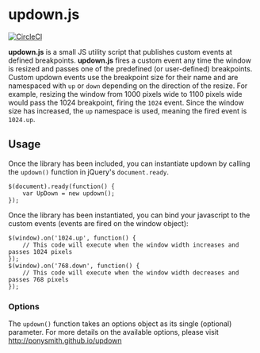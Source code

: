 updown.js
=========

[![CircleCI](https://circleci.com/gh/ponysmith/updown.svg?style=svg)](https://circleci.com/gh/ponysmith/updown)

**updown.js** is a small JS utility script that publishes custom events at defined breakpoints.  **updown.js** fires a custom event any time the window is resized and passes one of the predefined (or user-defined) breakpoints.  Custom updown events use the breakpoint size for their name and are namespaced with `up` or `down` depending on the direction of the resize.  For example, resizing the window from 1000 pixels wide to 1100 pixels wide would pass the 1024 breakpoint, firing the `1024` event.  Since the window size has increased, the `up` namespace is used, meaning the fired event is `1024.up`.
 


## Usage ##

Once the library has been included, you can instantiate updown by calling the `updown()` function in jQuery's `document.ready`.  

    $(document).ready(function() {
        var UpDown = new updown();
    });

Once the library has been instantiated, you can bind your javascript to the custom events (events are fired on the window object):

    $(window).on('1024.up', function() {
        // This code will execute when the window width increases and passes 1024 pixels
    });
    $(window).on('768.down', function() {
        // This code will execute when the window width decreases and passes 768 pixels
    });




### Options ###
The `updown()` function takes an options object as its single (optional) parameter.  For more details on the available options, please visit http://ponysmith.github.io/updown
